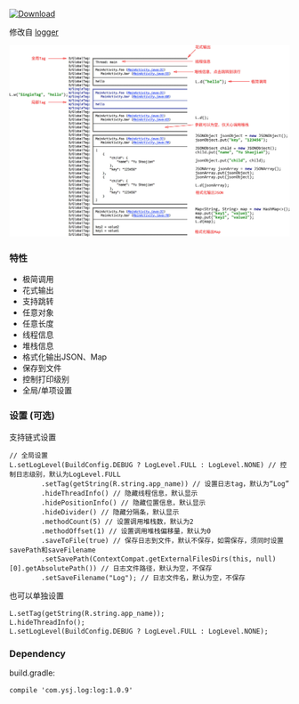 [ ![Download](https://api.bintray.com/packages/yushaojian13/maven/Log/images/download.svg) ](https://bintray.com/yushaojian13/maven/Log/_latestVersion)

修改自 [logger](https://github.com/orhanobut/logger)

<img src='https://github.com/yushaojian13/Log/blob/master/doc/Log.jpg'/>

### 特性
* 极简调用
* 花式输出
* 支持跳转
* 任意对象
* 任意长度
* 线程信息
* 堆栈信息
* 格式化输出JSON、Map
* 保存到文件
* 控制打印级别
* 全局/单项设置

### 设置 (可选)
支持链式设置

```
// 全局设置
L.setLogLevel(BuildConfig.DEBUG ? LogLevel.FULL : LogLevel.NONE) // 控制日志级别，默认为LogLevel.FULL
        .setTag(getString(R.string.app_name)) // 设置日志tag，默认为“Log”
        .hideThreadInfo() // 隐藏线程信息，默认显示
        .hidePositionInfo() // 隐藏位置信息，默认显示
        .hideDivider() // 隐藏分隔条，默认显示
        .methodCount(5) // 设置调用堆栈数，默认为2
        .methodOffset(1) // 设置调用堆栈偏移量，默认为0
        .saveToFile(true) // 保存日志到文件，默认不保存，如需保存，须同时设置savePath和saveFilename
        .setSavePath(ContextCompat.getExternalFilesDirs(this, null)[0].getAbsolutePath()) // 日志文件路径，默认为空，不保存
        .setSaveFilename("Log"); // 日志文件名，默认为空，不保存

```
也可以单独设置


```
L.setTag(getString(R.string.app_name));
L.hideThreadInfo();
L.setLogLevel(BuildConfig.DEBUG ? LogLevel.FULL : LogLevel.NONE);
```

### Dependency
build.gradle:

```
compile 'com.ysj.log:log:1.0.9'
```
